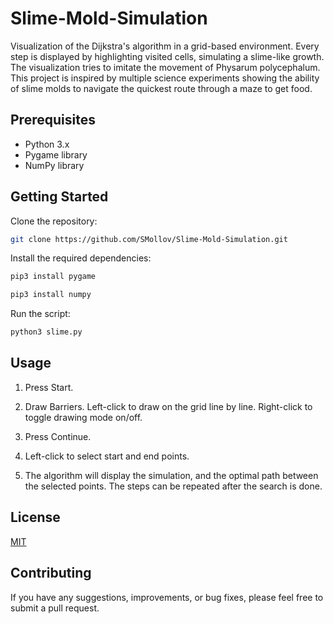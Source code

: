 # Slime-Mold-Simulation
Visualization of the Dijkstra's algorithm in a grid-based environment. Every step is displayed by highlighting visited cells, simulating a slime-like growth.
The visualization tries to imitate the movement of Physarum polycephalum. This project is inspired by multiple science experiments showing the ability of slime molds to navigate the quickest route through a maze to get food. 

## Prerequisites

- Python 3.x
- Pygame library
- NumPy library

## Getting Started

Clone the repository:

```bash
git clone https://github.com/SMollov/Slime-Mold-Simulation.git
```
    
Install the required dependencies:

```bash
pip3 install pygame
```
```bash
pip3 install numpy
```

Run the script:

```bash
python3 slime.py
```

## Usage

1. Press Start.

2. Draw Barriers. Left-click to draw on    the grid line by line. Right-click to toggle drawing mode on/off.

3. Press Continue.

4. Left-click to select start and end points.

5. The algorithm will display the simulation, and the optimal path between the selected points. The steps can be repeated after the search is done.


## License

[MIT](https://choosealicense.com/licenses/mit/)


## Contributing

If you have any suggestions, improvements, or bug fixes, please feel free to submit a pull request.

